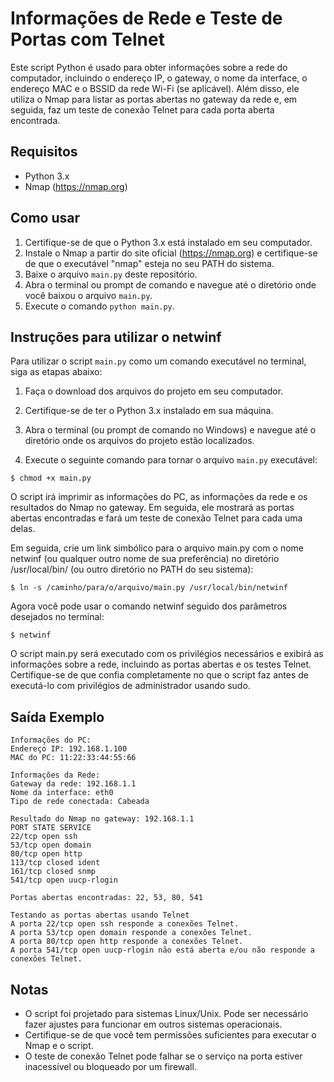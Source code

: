 # Informações de Rede e Teste de Portas com Telnet

Este script Python é usado para obter informações sobre a rede do computador, incluindo o endereço IP, o gateway, o nome da interface, o endereço MAC e o BSSID da rede Wi-Fi (se aplicável). Além disso, ele utiliza o Nmap para listar as portas abertas no gateway da rede e, em seguida, faz um teste de conexão Telnet para cada porta aberta encontrada.

## Requisitos

- Python 3.x
- Nmap (https://nmap.org)

## Como usar

1. Certifique-se de que o Python 3.x está instalado em seu computador.
2. Instale o Nmap a partir do site oficial (https://nmap.org) e certifique-se de que o executável "nmap" esteja no seu PATH do sistema.
3. Baixe o arquivo `main.py` deste repositório.
4. Abra o terminal ou prompt de comando e navegue até o diretório onde você baixou o arquivo `main.py`.
5. Execute o comando `python main.py`.

## Instruções para utilizar o netwinf

Para utilizar o script `main.py` como um comando executável no terminal, siga as etapas abaixo:

1. Faça o download dos arquivos do projeto em seu computador.

2. Certifique-se de ter o Python 3.x instalado em sua máquina.

3. Abra o terminal (ou prompt de comando no Windows) e navegue até o diretório onde os arquivos do projeto estão localizados.

4. Execute o seguinte comando para tornar o arquivo `main.py` executável:

`$ chmod +x main.py`

O script irá imprimir as informações do PC, as informações da rede e os resultados do Nmap no gateway. Em seguida, ele mostrará as portas abertas encontradas e fará um teste de conexão Telnet para cada uma delas.

Em seguida, crie um link simbólico para o arquivo main.py com o nome netwinf (ou qualquer outro nome de sua preferência) no diretório /usr/local/bin/ (ou outro diretório no PATH do seu sistema):

`$ ln -s /caminho/para/o/arquivo/main.py /usr/local/bin/netwinf`

Agora você pode usar o comando netwinf seguido dos parâmetros desejados no terminal:

`$ netwinf`

O script main.py será executado com os privilégios necessários e exibirá as informações sobre a rede, incluindo as portas abertas e os testes Telnet. Certifique-se de que confia completamente no que o script faz antes de executá-lo com privilégios de administrador usando sudo.

## Saída Exemplo

```
Informações do PC:
Endereço IP: 192.168.1.100
MAC do PC: 11:22:33:44:55:66

Informações da Rede:
Gateway da rede: 192.168.1.1
Nome da interface: eth0
Tipo de rede conectada: Cabeada

Resultado do Nmap no gateway: 192.168.1.1
PORT STATE SERVICE
22/tcp open ssh
53/tcp open domain
80/tcp open http
113/tcp closed ident
161/tcp closed snmp
541/tcp open uucp-rlogin

Portas abertas encontradas: 22, 53, 80, 541

Testando as portas abertas usando Telnet
A porta 22/tcp open ssh responde a conexões Telnet.
A porta 53/tcp open domain responde a conexões Telnet.
A porta 80/tcp open http responde a conexões Telnet.
A porta 541/tcp open uucp-rlogin não está aberta e/ou não responde a conexões Telnet.
```

## Notas

- O script foi projetado para sistemas Linux/Unix. Pode ser necessário fazer ajustes para funcionar em outros sistemas operacionais.
- Certifique-se de que você tem permissões suficientes para executar o Nmap e o script.
- O teste de conexão Telnet pode falhar se o serviço na porta estiver inacessível ou bloqueado por um firewall.

